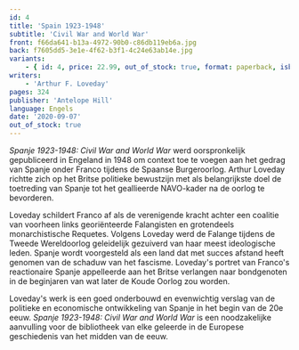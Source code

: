 ```yaml
---
id: 4
title: 'Spain 1923-1948'
subtitle: 'Civil War and World War'
front: f66da641-b13a-4972-90b0-c86db119eb6a.jpg
back: f7605dd5-3e1e-4f62-b3f1-4c24e63ab14e.jpg
variants:
    - { id: 4, price: 22.99, out_of_stock: true, format: paperback, isbn: 978-1-953730-00-8 }
writers:
    - 'Arthur F. Loveday'
pages: 324
publisher: 'Antelope Hill'
language: Engels
date: '2020-09-07'
out_of_stock: true
---
```


*Spanje 1923-1948: Civil War and World War* werd oorspronkelijk gepubliceerd in Engeland in 1948 om context toe te voegen aan het gedrag van Spanje onder Franco tijdens de Spaanse Burgeroorlog.  Arthur Loveday richtte zich op het Britse politieke bewustzijn met als belangrijkste doel de toetreding van Spanje tot het geallieerde NAVO-kader na de oorlog te bevorderen.
 
Loveday schildert Franco af als de verenigende kracht achter een coalitie van voorheen links georiënteerde Falangisten en grotendeels monarchistische Requetes. Volgens Loveday werd de Falange tijdens de Tweede Wereldoorlog geleidelijk gezuiverd van haar meest ideologische leden. Spanje wordt voorgesteld als een land dat met succes afstand heeft genomen van de schaduw van het fascisme. Loveday's portret van Franco's reactionaire Spanje appelleerde aan het Britse verlangen naar bondgenoten in de beginjaren van wat later de Koude Oorlog zou worden.
 
Loveday's werk is een goed onderbouwd en evenwichtig verslag van de politieke en economische ontwikkeling van Spanje in het begin van de 20e eeuw. *Spanje 1923-1948: Civil War and World War* is een noodzakelijke aanvulling voor de bibliotheek van elke geleerde in de Europese geschiedenis van het midden van de eeuw.

